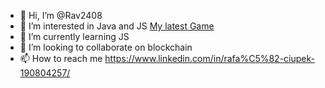 - 👋 Hi, I’m @Rav2408
- 👀 I’m interested in Java and JS  <a href="https://rav2408.github.io/SpaceWars/" target="_blank">My latest Game</a>
- 🌱 I’m currently learning JS
- 💞️ I’m looking to collaborate on blockchain
- 📫 How to reach me https://www.linkedin.com/in/rafa%C5%82-ciupek-190804257/




<!---
Rav2408/Rav2408 is a ✨ special ✨ repository because its `README.md` (this file) appears on your GitHub profile.
You can click the Preview link to take a look at your changes.
--->
